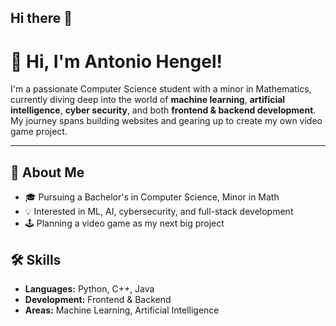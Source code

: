 ## Hi there 👋
# 👋 Hi, I'm Antonio Hengel!

I'm a passionate Computer Science student with a minor in Mathematics, currently diving deep into the world of **machine learning**, **artificial intelligence**, **cyber security**, and both **frontend & backend development**. My journey spans building websites and gearing up to create my own video game project.

---

## 🚀 About Me
- 🎓 Pursuing a Bachelor's in Computer Science, Minor in Math
- 💡 Interested in ML, AI, cybersecurity, and full-stack development
- 🕹️ Planning a video game as my next big project

## 🛠️ Skills
- **Languages:** Python, C++, Java
- **Development:** Frontend & Backend
- **Areas:** Machine Learning, Artificial Intelligence
<!--
**AntonioHengel7/AntonioHengel7** is a ✨ _special_ ✨ repository because its `README.md` (this file) appears on your GitHub profile.

Here are some ideas to get you started:

- 🔭 I’m currently working on ...
- 🌱 I’m currently learning ...
- 👯 I’m looking to collaborate on ...
- 🤔 I’m looking for help with ...
- 💬 Ask me about ...
- 📫 How to reach me: ...
- 😄 Pronouns: ...
- ⚡ Fun fact: ...
-->
